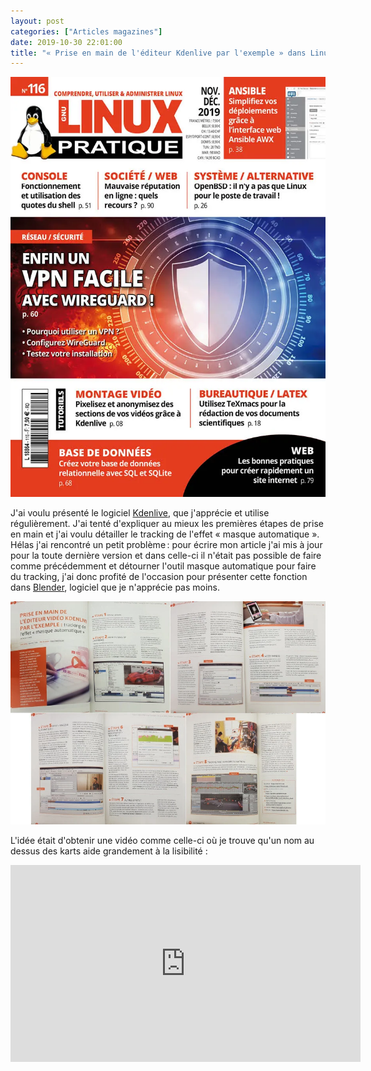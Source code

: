 ```yaml
---
layout: post
categories: ["Articles magazines"]
date: 2019-10-30 22:01:00
title: "« Prise en main de l'éditeur Kdenlive par l'exemple » dans Linux Pratique 116 (Novembre-Décembre 2019)"
---
```


[![couverture](/assets/images/articles/LP116-couv.webp)](https://boutique.ed-diamond.com/en-kiosque/1464-linux-pratique-116.html)

J'ai voulu présenté le logiciel [Kdenlive](https://kdenlive.org/fr/), que j'apprécie et utilise régulièrement. J'ai tenté
d'expliquer au mieux les premières étapes de prise en main et j'ai voulu
détailler le tracking de l'effet « masque automatique ». Hélas j'ai
rencontré un petit problème : pour écrire mon article j'ai mis à jour
pour la toute dernière version et dans celle-ci il n'était pas possible
de faire comme précédemment et détourner l'outil masque automatique pour
faire du tracking, j'ai donc profité de l'occasion pour présenter cette
fonction dans [Blender](https://www.blender.org/),
logiciel que je n'apprécie pas moins.

![preview](/assets/images/articles/LP116-kdenlive.webp)

L'idée était d'obtenir une vidéo comme celle-ci où je trouve qu'un nom
au dessus des karts aide grandement à la lisibilité :

<iframe width="560" height="315" src="https://www.youtube.com/embed/PIuzwZhhMfE" title="YouTube video player" frameborder="0" allow="accelerometer; autoplay; clipboard-write; encrypted-media; gyroscope; picture-in-picture" allowfullscreen></iframe>
